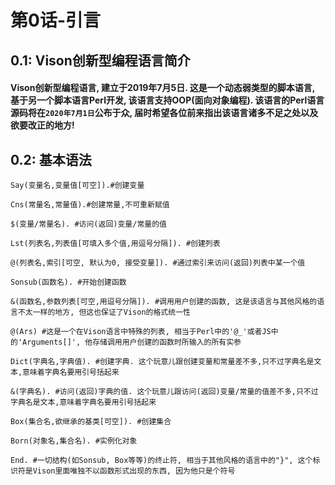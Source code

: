 # 第0话-引言
## 0.1: Vison创新型编程语言简介
#### Vison创新型编程语言, 建立于2019年7月5日. 这是一个动态弱类型的脚本语言, 基于另一个脚本语言Perl开发, 该语言支持OOP(面向对象编程). 该语言的Perl语言源码将在`2020年7月1日`公布于众, 届时希望各位前来指出该语言诸多不足之处以及欲要改正的地方!
## 0.2: 基本语法
```
Say(变量名,变量值[可空]).#创建变量

Cns(常量名,常量值).#创建常量,不可重新赋值

$(变量/常量名). #访问(返回)变量/常量的值

Lst(列表名,列表值[可填入多个值,用逗号分隔]). #创建列表

@(列表名,索引[可空, 默认为0, 接受变量]). #通过索引来访问(返回)列表中某一个值

Sonsub(函数名). #开始创建函数

&(函数名,参数列表[可空,用逗号分隔]). #调用用户创建的函数, 这是该语言与其他风格的语言不太一样的地方, 但这也保证了Vison的格式统一性

@(Ars) #这是一个在Vison语言中特殊的列表, 相当于Perl中的'@_'或者JS中的'Arguments[]', 他存储调用用户创建的函数时所输入的所有实参

Dict(字典名,字典值). #创建字典. 这个玩意儿跟创建变量和常量差不多,只不过字典名是文本,意味着字典名要用引号括起来

&(字典名). #访问(返回)字典的值. 这个玩意儿跟访问(返回)变量/常量的值差不多,只不过字典名是文本,意味着字典名要用引号括起来

Box(集合名,欲继承的基类[可空]). #创建集合

Born(对象名,集合名). #实例化对象

End. #一切结构(如Sonsub, Box等等)的终止符, 相当于其他风格的语言中的"}", 这个标识符是Vison里面唯独不以函数形式出现的东西, 因为他只是个符号
```
